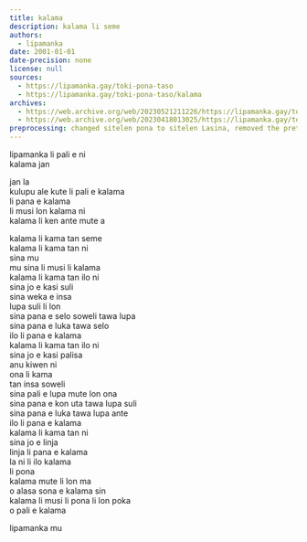 ```yaml
---
title: kalama
description: kalama li seme
authors:
  - lipamanka
date: 2001-01-01
date-precision: none
license: null
sources:
  - https://lipamanka.gay/toki-pona-taso
  - https://lipamanka.gay/toki-pona-taso/kalama
archives:
  - https://web.archive.org/web/20230521211226/https://lipamanka.gay/toki-pona-taso
  - https://web.archive.org/web/20230418013025/https://lipamanka.gay/toki-pona-taso/kalama
preprocessing: changed sitelen pona to sitelen Lasina, removed the pretty whitespace
---
```


lipamanka li pali e ni  
kalama jan

jan la  
kulupu ale kute li pali e kalama  
li pana e kalama  
li musi lon kalama ni  
kalama li ken ante mute a

kalama li kama tan seme  
kalama li kama tan ni  
sina mu  
mu sina li musi li kalama  
kalama li kama tan ilo ni  
sina jo e kasi suli  
sina weka e insa  
lupa suli li lon  
sina pana e selo soweli tawa lupa  
sina pana e luka tawa selo  
ilo li pana e kalama  
kalama li kama tan ilo ni  
sina jo e kasi palisa  
anu kiwen ni  
ona li kama  
tan insa soweli  
sina pali e lupa mute lon ona  
sina pana e kon uta tawa lupa suli  
sina pana e luka tawa lupa ante  
ilo li pana e kalama  
kalama li kama tan ni  
sina jo e linja  
linja li pana e kalama  
la ni li ilo kalama  
li pona  
kalama mute li lon ma  
o alasa sona e kalama sin  
kalama li musi li pona li lon poka  
o pali e kalama

lipamanka mu
